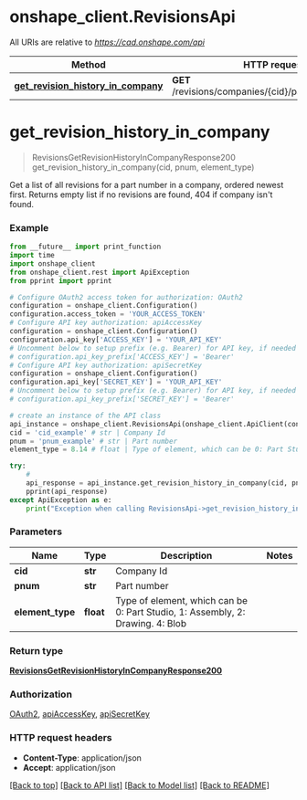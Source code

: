 # onshape_client.RevisionsApi

All URIs are relative to *https://cad.onshape.com/api*

Method | HTTP request | Description
------------- | ------------- | -------------
[**get_revision_history_in_company**](RevisionsApi.md#get_revision_history_in_company) | **GET** /revisions/companies/{cid}/partnumber/{pnum} | 


# **get_revision_history_in_company**
> RevisionsGetRevisionHistoryInCompanyResponse200 get_revision_history_in_company(cid, pnum, element_type)



Get a list of all revisions for a part number in a company, ordered newest first. Returns empty                 list if no revisions are found, 404 if company isn't found.

### Example
```python
from __future__ import print_function
import time
import onshape_client
from onshape_client.rest import ApiException
from pprint import pprint

# Configure OAuth2 access token for authorization: OAuth2
configuration = onshape_client.Configuration()
configuration.access_token = 'YOUR_ACCESS_TOKEN'
# Configure API key authorization: apiAccessKey
configuration = onshape_client.Configuration()
configuration.api_key['ACCESS_KEY'] = 'YOUR_API_KEY'
# Uncomment below to setup prefix (e.g. Bearer) for API key, if needed
# configuration.api_key_prefix['ACCESS_KEY'] = 'Bearer'
# Configure API key authorization: apiSecretKey
configuration = onshape_client.Configuration()
configuration.api_key['SECRET_KEY'] = 'YOUR_API_KEY'
# Uncomment below to setup prefix (e.g. Bearer) for API key, if needed
# configuration.api_key_prefix['SECRET_KEY'] = 'Bearer'

# create an instance of the API class
api_instance = onshape_client.RevisionsApi(onshape_client.ApiClient(configuration))
cid = 'cid_example' # str | Company Id
pnum = 'pnum_example' # str | Part number
element_type = 8.14 # float | Type of element, which can be 0: Part Studio, 1: Assembly, 2:           Drawing. 4: Blob

try:
    # 
    api_response = api_instance.get_revision_history_in_company(cid, pnum, element_type)
    pprint(api_response)
except ApiException as e:
    print("Exception when calling RevisionsApi->get_revision_history_in_company: %s\n" % e)
```

### Parameters

Name | Type | Description  | Notes
------------- | ------------- | ------------- | -------------
 **cid** | **str**| Company Id | 
 **pnum** | **str**| Part number | 
 **element_type** | **float**| Type of element, which can be 0: Part Studio, 1: Assembly, 2:           Drawing. 4: Blob | 

### Return type

[**RevisionsGetRevisionHistoryInCompanyResponse200**](RevisionsGetRevisionHistoryInCompanyResponse200.md)

### Authorization

[OAuth2](../README.md#OAuth2), [apiAccessKey](../README.md#apiAccessKey), [apiSecretKey](../README.md#apiSecretKey)

### HTTP request headers

 - **Content-Type**: application/json
 - **Accept**: application/json

[[Back to top]](#) [[Back to API list]](../README.md#documentation-for-api-endpoints) [[Back to Model list]](../README.md#documentation-for-models) [[Back to README]](../README.md)


